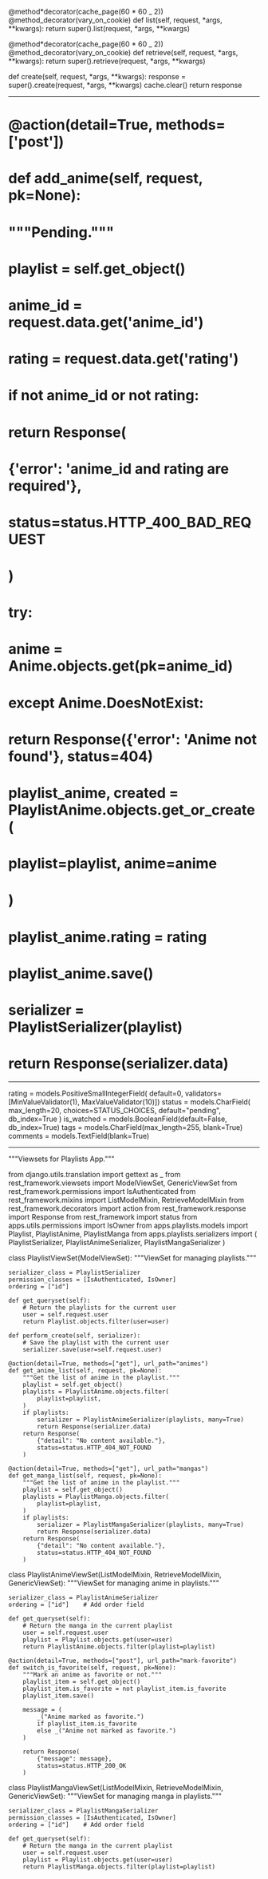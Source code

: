 @method*decorator(cache_page(60 * 60 \_ 2))
@method_decorator(vary_on_cookie)
def list(self, request, *args, \*\*kwargs):
return super().list(request, *args, \*\*kwargs)

@method*decorator(cache_page(60 * 60 \_ 2))
@method_decorator(vary_on_cookie)
def retrieve(self, request, *args, \*\*kwargs):
return super().retrieve(request, *args, \*\*kwargs)

def create(self, request, *args, \*\*kwargs):
response = super().create(request, *args, \*\*kwargs)
cache.clear()
return response

---

# @action(detail=True, methods=['post'])

# def add_anime(self, request, pk=None):

# """Pending."""

# playlist = self.get_object()

# anime_id = request.data.get('anime_id')

# rating = request.data.get('rating')

# if not anime_id or not rating:

# return Response(

# {'error': 'anime_id and rating are required'},

# status=status.HTTP_400_BAD_REQUEST

# )

# try:

# anime = Anime.objects.get(pk=anime_id)

# except Anime.DoesNotExist:

# return Response({'error': 'Anime not found'}, status=404)

# playlist_anime, created = PlaylistAnime.objects.get_or_create(

# playlist=playlist, anime=anime

# )

# playlist_anime.rating = rating

# playlist_anime.save()

# serializer = PlaylistSerializer(playlist)

# return Response(serializer.data)

---

rating = models.PositiveSmallIntegerField(
default=0, validators=[MinValueValidator(1), MaxValueValidator(10)])
status = models.CharField(
max_length=20, choices=STATUS_CHOICES,
default="pending", db_index=True
)
is_watched = models.BooleanField(default=False, db_index=True)
tags = models.CharField(max_length=255, blank=True)
comments = models.TextField(blank=True)

---

"""Viewsets for Playlists App."""

from django.utils.translation import gettext as \_
from rest_framework.viewsets import ModelViewSet, GenericViewSet
from rest_framework.permissions import IsAuthenticated
from rest_framework.mixins import ListModelMixin, RetrieveModelMixin
from rest_framework.decorators import action
from rest_framework.response import Response
from rest_framework import status
from apps.utils.permissions import IsOwner
from apps.playlists.models import Playlist, PlaylistAnime, PlaylistManga
from apps.playlists.serializers import (
PlaylistSerializer, PlaylistAnimeSerializer, PlaylistMangaSerializer
)

class PlaylistViewSet(ModelViewSet):
"""ViewSet for managing playlists."""

    serializer_class = PlaylistSerializer
    permission_classes = [IsAuthenticated, IsOwner]
    ordering = ["id"]

    def get_queryset(self):
        # Return the playlists for the current user
        user = self.request.user
        return Playlist.objects.filter(user=user)

    def perform_create(self, serializer):
        # Save the playlist with the current user
        serializer.save(user=self.request.user)

    @action(detail=True, methods=["get"], url_path="animes")
    def get_anime_list(self, request, pk=None):
        """Get the list of anime in the playlist."""
        playlist = self.get_object()
        playlists = PlaylistAnime.objects.filter(
            playlist=playlist,
        )
        if playlists:
            serializer = PlaylistAnimeSerializer(playlists, many=True)
            return Response(serializer.data)
        return Response(
            {"detail": "No content available."},
            status=status.HTTP_404_NOT_FOUND
        )

    @action(detail=True, methods=["get"], url_path="mangas")
    def get_manga_list(self, request, pk=None):
        """Get the list of anime in the playlist."""
        playlist = self.get_object()
        playlists = PlaylistManga.objects.filter(
            playlist=playlist,
        )
        if playlists:
            serializer = PlaylistMangaSerializer(playlists, many=True)
            return Response(serializer.data)
        return Response(
            {"detail": "No content available."},
            status=status.HTTP_404_NOT_FOUND
        )

class PlaylistAnimeViewSet(ListModelMixin, RetrieveModelMixin, GenericViewSet):
"""ViewSet for managing anime in playlists."""

    serializer_class = PlaylistAnimeSerializer
    ordering = ["id"]    # Add order field

    def get_queryset(self):
        # Return the manga in the current playlist
        user = self.request.user
        playlist = Playlist.objects.get(user=user)
        return PlaylistAnime.objects.filter(playlist=playlist)

    @action(detail=True, methods=["post"], url_path="mark-favorite")
    def switch_is_favorite(self, request, pk=None):
        """Mark an anime as favorite or not."""
        playlist_item = self.get_object()
        playlist_item.is_favorite = not playlist_item.is_favorite
        playlist_item.save()

        message = (
            _("Anime marked as favorite.")
            if playlist_item.is_favorite
            else _("Anime not marked as favorite.")
        )

        return Response(
            {"message": message},
            status=status.HTTP_200_OK
        )

class PlaylistMangaViewSet(ListModelMixin, RetrieveModelMixin, GenericViewSet):
"""ViewSet for managing manga in playlists."""

    serializer_class = PlaylistMangaSerializer
    permission_classes = [IsAuthenticated, IsOwner]
    ordering = ["id"]    # Add order field

    def get_queryset(self):
        # Return the manga in the current playlist
        user = self.request.user
        playlist = Playlist.objects.get(user=user)
        return PlaylistManga.objects.filter(playlist=playlist)
